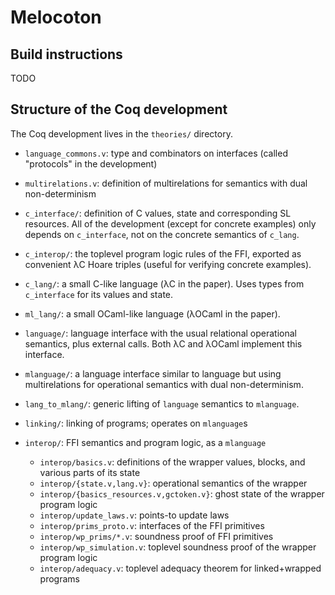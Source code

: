 # Melocoton

## Build instructions

TODO

## Structure of the Coq development

The Coq development lives in the `theories/` directory.

- `language_commons.v`: type and combinators on interfaces
  (called "protocols" in the development)

- `multirelations.v`: definition of multirelations for semantics with dual
  non-determinism

- `c_interface/`: definition of C values, state and corresponding SL resources.
  All of the development (except for concrete examples) only depends on
  `c_interface`, not on the concrete semantics of `c_lang`.

- `c_interop/`: the toplevel program logic rules of the FFI, exported as
  convenient λC Hoare triples (useful for verifying concrete examples).

- `c_lang/`: a small C-like language (λC in the paper). Uses types from
  `c_interface` for its values and state.
  
- `ml_lang/`: a small OCaml-like language (λOCaml in the paper).

- `language/`: language interface with the usual relational operational
  semantics, plus external calls. Both λC and λOCaml implement this interface.
  
- `mlanguage/`: a language interface similar to language but using multirelations
  for operational semantics with dual non-determinism.

- `lang_to_mlang/`: generic lifting of `language` semantics to `mlanguage`.

- `linking/`: linking of programs; operates on `mlanguage`s

- `interop/`: FFI semantics and program logic, as a `mlanguage`
  + `interop/basics.v`: definitions of the wrapper values, blocks, and various
    parts of its state
  + `interop/{state.v,lang.v}`: operational semantics of the wrapper
  + `interop/{basics_resources.v,gctoken.v}`: ghost state of the wrapper program logic
  + `interop/update_laws.v`: points-to update laws
  + `interop/prims_proto.v`: interfaces of the FFI primitives
  + `interop/wp_prims/*.v`: soundness proof of FFI primitives
  + `interop/wp_simulation.v`: toplevel soundness proof of the wrapper program logic
  + `interop/adequacy.v`: toplevel adequacy theorem for linked+wrapped programs
